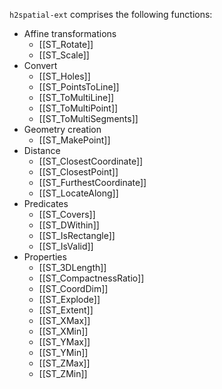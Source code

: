 `h2spatial-ext` comprises the following functions:

* Affine transformations
    * [[ST_Rotate]]
    * [[ST_Scale]]
* Convert
    * [[ST_Holes]]
    * [[ST_PointsToLine]]
    * [[ST_ToMultiLine]]
    * [[ST_ToMultiPoint]]
    * [[ST_ToMultiSegments]]
* Geometry creation
    * [[ST_MakePoint]]
* Distance
    * [[ST_ClosestCoordinate]]
    * [[ST_ClosestPoint]]
    * [[ST_FurthestCoordinate]]
    * [[ST_LocateAlong]]
* Predicates
    * [[ST_Covers]]
    * [[ST_DWithin]]
    * [[ST_IsRectangle]]
    * [[ST_IsValid]]
* Properties
    * [[ST_3DLength]]
    * [[ST_CompactnessRatio]]
    * [[ST_CoordDim]]
    * [[ST_Explode]]
    * [[ST_Extent]]
    * [[ST_XMax]]
    * [[ST_XMin]]
    * [[ST_YMax]]
    * [[ST_YMin]]
    * [[ST_ZMax]]
    * [[ST_ZMin]]
